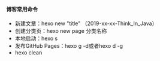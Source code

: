 #### 博客常用命令 
+ 新建文章：hexo new "title" （2019-xx-xx-Think_In_Java）
+ 创建分类页：hexo new page 分类名称  
+ 本地启动：hexo s
+ 发布GitHub Pages：hexo g -d或者hexo d -g
+ hexo clean